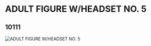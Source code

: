 # ADULT FIGURE W/HEADSET NO. 5
## 10111
![ADULT FIGURE W/HEADSET NO. 5](https://lc-www-live-s.legocdn.com/media/bricks/5/2/6006414.jpg)